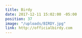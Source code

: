 ```yaml
---
title: Birdy
date: 2017-12-11 15:02:00 -05:00
position: 37
image: "/uploads/BIRDY.jpg"
link: http://officialbirdy.com
---
```


